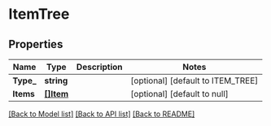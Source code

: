 # ItemTree

## Properties
Name | Type | Description | Notes
------------ | ------------- | ------------- | -------------
**Type_** | **string** |  | [optional] [default to ITEM_TREE]
**Items** | [**[]Item**](Item.md) |  | [optional] [default to null]

[[Back to Model list]](../README.md#documentation-for-models) [[Back to API list]](../README.md#documentation-for-api-endpoints) [[Back to README]](../README.md)

